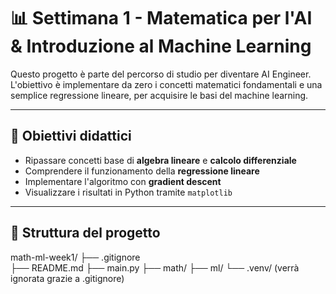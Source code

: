 # 📊 Settimana 1 - Matematica per l'AI & Introduzione al Machine Learning

Questo progetto è parte del percorso di studio per diventare AI Engineer.  
L'obiettivo è implementare da zero i concetti matematici fondamentali e una semplice regressione lineare, per acquisire le basi del machine learning.

---

## 🧠 Obiettivi didattici

- Ripassare concetti base di **algebra lineare** e **calcolo differenziale**
- Comprendere il funzionamento della **regressione lineare**
- Implementare l'algoritmo con **gradient descent**
- Visualizzare i risultati in Python tramite `matplotlib`

---

## 📁 Struttura del progetto
math-ml-week1/
├── .gitignore         
├── README.md
├── main.py
├── math/
├── ml/
└── .venv/             (verrà ignorata grazie a .gitignore)